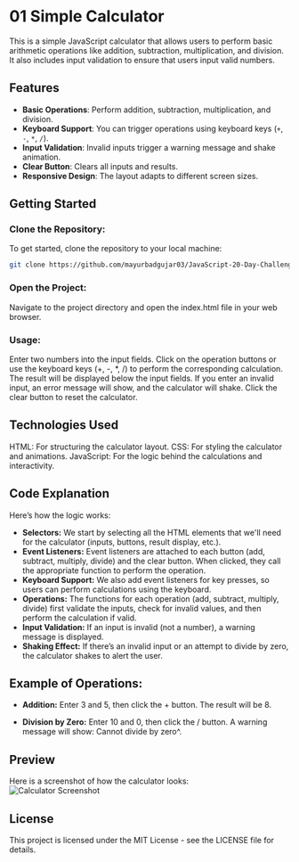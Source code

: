 # 01 Simple Calculator

This is a simple JavaScript calculator that allows users to perform basic arithmetic operations like addition, subtraction, multiplication, and division. It also includes input validation to ensure that users input valid numbers.

## **Features**
- **Basic Operations**: Perform addition, subtraction, multiplication, and division.
- **Keyboard Support**: You can trigger operations using keyboard keys (`+`, `-`, `*`, `/`).
- **Input Validation**: Invalid inputs trigger a warning message and shake animation.
- **Clear Button**: Clears all inputs and results.
- **Responsive Design**: The layout adapts to different screen sizes.

## **Getting Started**
### Clone the Repository:
To get started, clone the repository to your local machine:

```bash
git clone https://github.com/mayurbadgujar03/JavaScript-20-Day-Challenge-Building-20-Basic-Projects.git
```
### **Open the Project:**
Navigate to the project directory and open the index.html file in your web browser.

### **Usage:**

Enter two numbers into the input fields.
Click on the operation buttons or use the keyboard keys (+, -, *, /) to perform the corresponding calculation.
The result will be displayed below the input fields.
If you enter an invalid input, an error message will show, and the calculator will shake.
Click the clear button to reset the calculator.

## **Technologies Used**
HTML: For structuring the calculator layout.
CSS: For styling the calculator and animations.
JavaScript: For the logic behind the calculations and interactivity.
## **Code Explanation**
Here’s how the logic works:

- **Selectors:** We start by selecting all the HTML elements that we'll need for the calculator (inputs, buttons, result display, etc.).
- **Event Listeners:** Event listeners are attached to each button (add, subtract, multiply, divide) and the clear button. When clicked, they call the appropriate function to perform the operation.
- **Keyboard Support:** We also add event listeners for key presses, so users can perform calculations using the keyboard.
- **Operations:** The functions for each operation (add, subtract, multiply, divide) first validate the inputs, check for invalid values, and then perform the calculation if valid.
- **Input Validation:** If an input is invalid (not a number), a warning message is displayed.
- **Shaking Effect:** If there’s an invalid input or an attempt to divide by zero, the calculator shakes to alert the user.
## **Example of Operations:**
- **Addition:**
Enter 3 and 5, then click the + button. The result will be 8.

- **Division by Zero:**
Enter 10 and 0, then click the / button. A warning message will show: Cannot divide by zero^.

## **Preview**
Here is a screenshot of how the calculator looks: <br>
![Calculator Screenshot](/calculator-screenshot.png)


## **License**
This project is licensed under the MIT License - see the LICENSE file for details.
